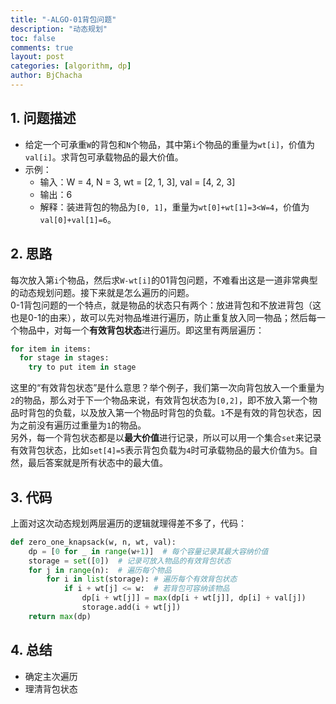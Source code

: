 ```yaml
---
title: "-ALGO-01背包问题"
description: "动态规划"
toc: false
comments: true
layout: post
categories: [algorithm, dp]
author: BjChacha
---
```


## 1. 问题描述
- 给定一个可承重`W`的背包和`N`个物品，其中第`i`个物品的重量为`wt[i]`，价值为`val[i]`。求背包可承载物品的最大价值。
- 示例：
  - 输入：W = 4, N = 3, wt = [2, 1, 3], val = [4, 2, 3]
  - 输出：6
  - 解释：装进背包的物品为`[0, 1]`，重量为`wt[0]+wt[1]=3<W=4`，价值为`val[0]+val[1]=6`。

## 2. 思路
每次放入第`i`个物品，然后求`W-wt[i]`的01背包问题，不难看出这是一道非常典型的动态规划问题。接下来就是怎么遍历的问题。  
0-1背包问题的一个特点，就是物品的状态只有两个：放进背包和不放进背包（这也是0-1的由来），故可以先对物品堆进行遍历，防止重复放入同一物品；然后每一个物品中，对每一个**有效背包状态**进行遍历。即这里有两层遍历：
```python
for item in items:
  for stage in stages:
    try to put item in stage
```  
这里的“有效背包状态”是什么意思？举个例子，我们第一次向背包放入一个重量为`2`的物品，那么对于下一个物品来说，有效背包状态为`[0,2]`，即不放入第一个物品时背包的负载，以及放入第一个物品时背包的负载。`1`不是有效的背包状态，因为之前没有遍历过重量为`1`的物品。  
另外，每一个背包状态都是以**最大价值**进行记录，所以可以用一个集合`set`来记录有效背包状态，比如`set[4]=5`表示背包负载为`4`时可承载物品的最大价值为`5`。自然，最后答案就是所有状态中的最大值。  

## 3. 代码
上面对这次动态规划两层遍历的逻辑就理得差不多了，代码：
```python
def zero_one_knapsack(w, n, wt, val):
    dp = [0 for _ in range(w+1)]  # 每个容量记录其最大容纳价值
    storage = set([0])  # 记录可放入物品的有效背包状态
    for j in range(n):  # 遍历每个物品
        for i in list(storage): # 遍历每个有效背包状态
            if i + wt[j] <= w:  # 若背包可容纳该物品
                dp[i + wt[j]] = max(dp[i + wt[j]], dp[i] + val[j])
                storage.add(i + wt[j])
    return max(dp)
```

## 4. 总结
- 确定主次遍历
- 理清背包状态